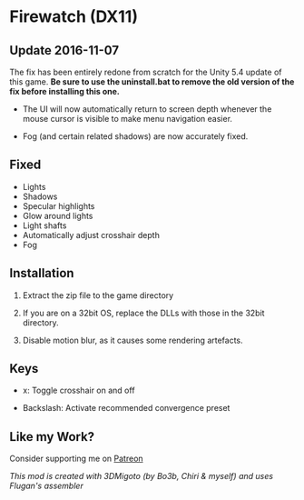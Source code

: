 Firewatch (DX11)
================

Update 2016-11-07
-----------------
The fix has been entirely redone from scratch for the Unity 5.4 update of this
game. **Be sure to use the uninstall.bat to remove the old version of the fix
before installing this one.**

- The UI will now automatically return to screen depth whenever the mouse
  cursor is visible to make menu navigation easier.

- Fog (and certain related shadows) are now accurately fixed.

Fixed
-----
- Lights
- Shadows
- Specular highlights
- Glow around lights
- Light shafts
- Automatically adjust crosshair depth
- Fog

Installation
------------
1. Extract the zip file to the game directory

2. If you are on a 32bit OS, replace the DLLs with those in the 32bit
   directory.

3. Disable motion blur, as it causes some rendering artefacts.

Keys
----
- x: Toggle crosshair on and off

- Backslash: Activate recommended convergence preset

Like my Work?
-------------
Consider supporting me on [Patreon](https://www.patreon.com/DarkStarSword)

_This mod is created with 3DMigoto (by Bo3b, Chiri & myself) and uses Flugan's
assembler_
